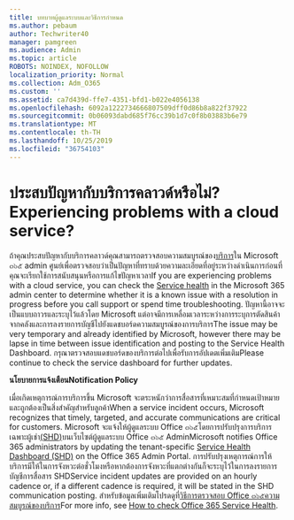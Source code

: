 ```yaml
---
title: บทบาทผู้ดูแลระบบและวิธีการกำหนด
ms.author: pebaum
author: Techwriter40
manager: pamgreen
ms.audience: Admin
ms.topic: article
ROBOTS: NOINDEX, NOFOLLOW
localization_priority: Normal
ms.collection: Adm_O365
ms.custom: ''
ms.assetid: ca7d439d-ffe7-4351-bfd1-b022e4056138
ms.openlocfilehash: 6092a1222734666807509dff0d86b8a822f37922
ms.sourcegitcommit: 0b06093dabd685f76cc39b1d7c0f8b03883b6e79
ms.translationtype: MT
ms.contentlocale: th-TH
ms.lasthandoff: 10/25/2019
ms.locfileid: "36754103"
---
```

# <a name="experiencing-problems-with-a-cloud-service"></a><span data-ttu-id="08ad9-102">ประสบปัญหากับบริการคลาวด์หรือไม่?</span><span class="sxs-lookup"><span data-stu-id="08ad9-102">Experiencing problems with a cloud service?</span></span>

<span data-ttu-id="08ad9-103">ถ้าคุณประสบปัญหากับบริการคลาวด์คุณสามารถตรวจสอบความสมบูรณ์ของ[บริการ](https://admin.microsoft.com/AdminPortal/Home#/servicehealth)ใน Microsoft ๓๖๕ admin ศูนย์เพื่อตรวจสอบว่าเป็นปัญหาที่ทราบด้วยความละเอียดที่อยู่ระหว่างดำเนินการก่อนที่คุณจะเรียกใช้การสนับสนุนหรือการแก้ไขปัญหาเวลา</span><span class="sxs-lookup"><span data-stu-id="08ad9-103">If you are experiencing problems with a cloud service, you can check the [Service health](https://admin.microsoft.com/AdminPortal/Home#/servicehealth) in the Microsoft 365 admin center to determine whether it is a known issue with a resolution in progress before you call support or spend time troubleshooting.</span></span> <span data-ttu-id="08ad9-104">ปัญหานี้อาจจะเป็นแบบถาวรและระบุไว้แล้วโดย Microsoft แต่อาจมีการเหลื่อมเวลาระหว่างการระบุการตัดสินค้าจากคลังและการลงรายการบัญชีไปยังแดชบอร์ดความสมบูรณ์ของการบริการ</span><span class="sxs-lookup"><span data-stu-id="08ad9-104">The issue may be very temporary and already identified by Microsoft, however there may be lapse in time between issue identification and posting to the Service Health Dashboard.</span></span> <span data-ttu-id="08ad9-105">กรุณาตรวจสอบแดชบอร์ดของบริการต่อไปเพื่อรับการอัปเดตเพิ่มเติม</span><span class="sxs-lookup"><span data-stu-id="08ad9-105">Please continue to check the service dashboard for further updates.</span></span>

<span data-ttu-id="08ad9-106">**นโยบายการแจ้งเตือน**</span><span class="sxs-lookup"><span data-stu-id="08ad9-106">**Notification Policy**</span></span>

<span data-ttu-id="08ad9-107">เมื่อเกิดเหตุการณ์การบริการขึ้น Microsoft จะตระหนักว่าการสื่อสารที่เหมาะสมที่กำหนดเป้าหมายและถูกต้องเป็นสิ่งสำคัญสำหรับลูกค้า</span><span class="sxs-lookup"><span data-stu-id="08ad9-107">When a service incident occurs, Microsoft recognizes that timely, targeted, and accurate communications are critical for customers.</span></span> <span data-ttu-id="08ad9-108">Microsoft จะแจ้งให้ผู้ดูแลระบบ Office ๓๖๕โดยการปรับปรุงการบริการเฉพาะผู้เช่า[(SHD)](https://admin.microsoft.com/AdminPortal/Home#/servicehealth)บนเว็บไซต์ผู้ดูแลระบบ Office ๓๖๕ Admin</span><span class="sxs-lookup"><span data-stu-id="08ad9-108">Microsoft notifies Office 365 administrators by updating the tenant-specific [Service Health Dashboard (SHD)](https://admin.microsoft.com/AdminPortal/Home#/servicehealth) on the Office 365 Admin Portal.</span></span> <span data-ttu-id="08ad9-109">การปรับปรุงเหตุการณ์การให้บริการมีให้ในการจังหวะต่อชั่วโมงหรือหากต้องการจังหวะที่แตกต่างกันก็จะระบุไว้ในการลงรายการบัญชีการสื่อสาร SHD</span><span class="sxs-lookup"><span data-stu-id="08ad9-109">Service incident updates are provided on an hourly cadence or, if a different cadence is required, it will be stated in the SHD communication posting.</span></span> <span data-ttu-id="08ad9-110">สำหรับข้อมูลเพิ่มเติมโปรดดูที่[วิธีการตรวจสอบ Office ๓๖๕ความสมบูรณ์ของบริการ](https://docs.microsoft.com/office365/enterprise/view-service-health)</span><span class="sxs-lookup"><span data-stu-id="08ad9-110">For more info, see [How to check Office 365 Service Health](https://docs.microsoft.com/office365/enterprise/view-service-health).</span></span>


